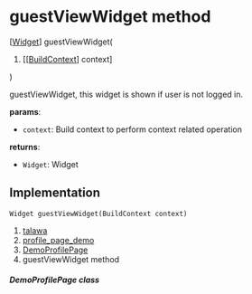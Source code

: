 
<div>

# guestViewWidget method

</div>


[[Widget](https://api.flutter.dev/flutter/widgets/Widget-class.html)]
guestViewWidget(

1.  [[[BuildContext](https://api.flutter.dev/flutter/widgets/BuildContext-class.md)]
    context]

)



guestViewWidget, this widget is shown if user is not logged in.

**params**:

-   `context`: Build context to perform context related operation

**returns**:

-   `Widget`: Widget



## Implementation

``` language-dart
Widget guestViewWidget(BuildContext context) 
```







1.  [talawa](../../index.md)
2.  [profile_page_demo](../../views_demo_screens_profile_page_demo/)
3.  [DemoProfilePage](../../views_demo_screens_profile_page_demo/DemoProfilePage-class.md)
4.  guestViewWidget method

##### DemoProfilePage class








